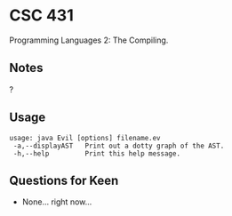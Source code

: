 # CSC 431 

Programming Languages 2: The Compiling.

## Notes

 ?

## Usage

    usage: java Evil [options] filename.ev
     -a,--displayAST   Print out a dotty graph of the AST.
     -h,--help         Print this help message.

## Questions for Keen

 * None... right now...

